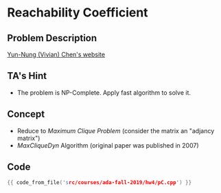 # Reachability Coefficient

## Problem Description

[Yun-Nung (Vivian) Chen's website](https://www.csie.ntu.edu.tw/~yvchen/f108-ada/doc/ada19-hw4.pdf)

## TA's Hint

+ The problem is NP-Complete. Apply fast algorithm to solve it.

## Concept

+ Reduce to *Maximum Clique Problem* (consider the matrix an "adjancy matrix")
+ *MaxCliqueDyn* Algorithm (original paper was published in 2007)

## Code
```cpp
{{ code_from_file('src/courses/ada-fall-2019/hw4/pC.cpp') }}
```
